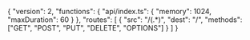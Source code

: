 {
"version": 2,
"functions": {
"api/index.ts": {
"memory": 1024,
"maxDuration": 60
}
},
"routes": [
{
"src": "/(.\*)",
"dest": "/",
"methods": ["GET", "POST", "PUT", "DELETE", "OPTIONS"]
}
]
}
